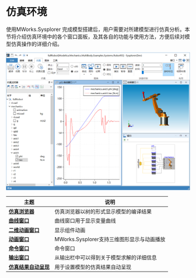 # 仿真环境

使用MWorks.Sysplorer 完成模型搭建后，用户需要对所建模型进行仿真分析。本节将介绍仿真环境中的各个窗口面板，及其各自的功能与使用方法，方便后续对模型仿真操作的详细介绍。

![仿真环境](SimulationEnvironment.assets/仿真环境.png)


| 主题                                                         | 说明                                       |
| ------------------------------------------------------------ | ------------------------------------------ |
| **[仿真浏览器](#/forthExample/SimulationEnvironment/SimulationBrowser)** | 仿真浏览器以树的形式显示模型的编译结果     |
| **[曲线窗口](#/forthExample/SimulationEnvironment/PlotWindow)** | 曲线窗口用于显示变量曲线                   |
| **[二维动画窗口](#/forthExample/SimulationEnvironment/2AnimationWindow)** | 显示组件动画                               |
| **[动画窗口](#/forthExample/SimulationEnvironment/AnimationWindow)** | MWorks.Sysplorer支持三维图形显示与动画播放 |
| **[命令窗口](#/forthExample/SimulationEnvironment/PythonCommand)** | 命令窗口                                   |
| **[输出窗口](#/forthExample/SimulationEnvironment/OutputBar)** | 从输出栏中可以得到关于模型求解的详细信息   |
| **[仿真结果自动呈现](#/forthExample/SimulationEnvironment/AutomaticSimulationResults)** | 用于设置模型的仿真结果自动呈现             |

